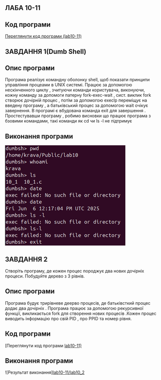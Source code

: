 ## ЛАБА 10-11 

## Код програми
[Переглянути код програми (lab10-11)](lab10_1.c)


## ЗАВДАННЯ 1(Dumb Shell)


## Опис програми
Програма реалізує командну оболонку shell, щоб показати принципи управління процеами в UNIX  системі. Працює за допомогою нескінченного циклу , зчитуючи команди користувача, виконуючи, кожну команду за допомоги патерну fork-exec-wait , сист. виклик fork створює дочірній процес , потім за допомогою execlp переміщує на введену програму , а батьківський процес за допомогою wait очікує завернення. В програмі є вбудована команда exit для завершення . Простестувавши програму , робимо висновки що працює програма з бзовими командами, такі команди як cd чи ls -l  не підтримує



## Виконання програми

![Результат виконання](10_1.png)



## ЗАВДАННЯ 2

Створіть програму, де кожен процес породжує два нових дочірніх процеси. Побудуйте дерево з 3 рівнів.


## Опис програми

Програма будує трирівневе деерво процесів, де батьківсткий процес додає два дочірніх . Програма працює за допомогою рекурсивної функції, викликається fork для створення нових процесів .Кожен процес виводить інформацію про свій PID , про PPID та номер рівня. 


## Код програми
[Переглянути код програми [lab10-11)](lab10_2.c)

## Виконання програми

![Результат виконання][lab10-11/lab10_2](10_2.png)



